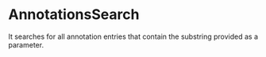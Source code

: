 # AnnotationsSearch
It searches for all annotation entries that contain the substring provided as a parameter.
